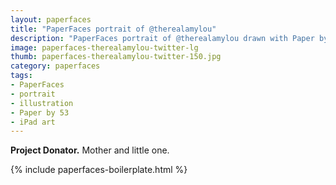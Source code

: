 ```yaml
---
layout: paperfaces
title: "PaperFaces portrait of @therealamylou"
description: "PaperFaces portrait of @therealamylou drawn with Paper by 53 on an iPad."
image: paperfaces-therealamylou-twitter-lg
thumb: paperfaces-therealamylou-twitter-150.jpg
category: paperfaces
tags: 
- PaperFaces
- portrait
- illustration
- Paper by 53
- iPad art
---
```


**Project Donator.** Mother and little one.

{% include paperfaces-boilerplate.html %}